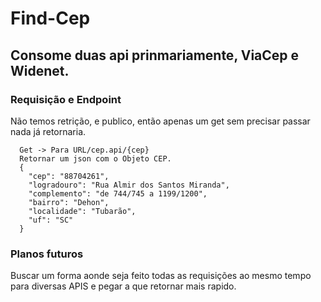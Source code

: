 # Find-Cep

## Consome duas api prinmariamente, ViaCep e Widenet.

### Requisição e Endpoint

Não temos retrição, e publico, então apenas um get sem precisar passar nada já retornaria.

```
  Get -> Para URL/cep.api/{cep}
  Retornar um json com o Objeto CEP.
  {
    "cep": "88704261",
    "logradouro": "Rua Almir dos Santos Miranda",
    "complemento": "de 744/745 a 1199/1200",
    "bairro": "Dehon",
    "localidade": "Tubarão",
    "uf": "SC"
  }
```

### Planos futuros

Buscar um forma aonde seja feito todas as requisições ao mesmo tempo para diversas APIS e pegar a que retornar mais rapido.
